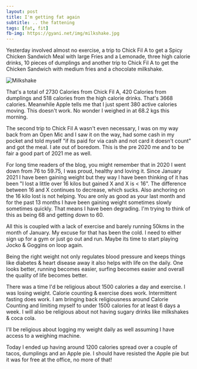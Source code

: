 ```yaml
---
layout: post
title: I'm getting fat again
subtitle: .. the fattening
tags: [fat, fit]
fb-img: https://gyani.net/img/milkshake.jpg
---
```


Yesterday involved almost no exercise, a trip to Chick Fil A to get a Spicy Chicken Sandwich Meal with large Fries and a Lemonade, three high calorie drinks, 10 pieces of dumplings and another trip to Chick Fil A to get the Chicken Sandwich with medium fries and a chocolate milkshake.

![Milkshake](https://gyani.net/img/milkshake.jpg)

That's a total of 2730 Calories from Chick Fil A, 420 Calories from dumplings and 518 calories from the high calorie drinks. That's 3668 calories. Meanwhile Apple tells me that I just spent 380 active calories moving. This doesn't work. No wonder I weighed in at 68.2 kgs this morning.

The second trip to Chick Fil A wasn't even necessary, I was on my way back from an Open Mic and I saw it on the way, had some cash in my pocket and told myself "if its paid for via cash and not card it doesn't count" and got the meal. I ate out of boredom. This is the pre 2020 me and to be fair a good part of 2021 me as well.


For long time readers of the blog, you might remember that in 2020 I went down from 76 to 59.75, I was proud, healthy and loving it. Since January 2021 I have been gaining weight but they way I have been thinking of it has been "I lost a little over 16 kilos but gained X and X is < 16". The difference between 16 and X continues to decrease, which sucks. Also anchoring on the 16 kilo lost is not helping. You are only as good as your last month and for the past 13 months I have been gaining weight sometimes slowly sometimes quickly. That means I have been degrading. I'm trying to think of this as being 68 and getting down to 60.


All this is coupled with a lack of exercise and barely running 50kms in the month of January. My excuse for that has been the cold. I need to either sign up for a gym or just go out and run. Maybe its time to start playing Jocko & Goggins on loop again.


Being the right weight not only regulates blood pressure and keeps things like diabetes & heart disease away it also helps with life on the daily. One looks better, running becomes easier, surfing becomes easier and overall the quality of life becomes better.

There was a time I'd be religious about 1500 calories a day and exercise. I was losing weight. Calorie counting & exercise does work. Intermittent fasting does work. I am bringing back religiousness around Calorie Counting and limiting myself to under 1500 calories for at least 6 days a week. I will also be religious about not having sugary drinks like milkshakes & coca cola.


I'll be religious about logging my weight daily as well assuming I have access to a weighing machine.


Today I ended up having around 1200 calories spread over a couple of tacos, dumplings and an Apple pie. I should have resisted the Apple pie but it was for free at the office, no more of that!